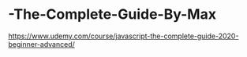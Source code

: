 # -The-Complete-Guide-By-Max
https://www.udemy.com/course/javascript-the-complete-guide-2020-beginner-advanced/
